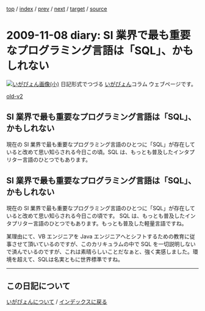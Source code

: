 [top](https://igapyon.github.io/diary/) 
 / [index](https://igapyon.github.io/diary/2009/index.html) 
 / [prev](https://igapyon.github.io/diary/2009/ig091029.html) 
 / [next](https://igapyon.github.io/diary/2009/ig091110.html) 
 / [target](https://igapyon.github.io/diary/2009/ig091108.html) 
 / [source](https://github.com/igapyon/diary/blob/gh-pages/2009/ig091108.html.src.md) 

2009-11-08 diary: SI 業界で最も重要なプログラミング言語は「SQL」、かもしれない
=====================================================================================================
[![いがぴょん画像(小)](https://igapyon.github.io/diary/images/iga200306s.jpg "いがぴょん")](https://igapyon.github.io/diary/memo/memoigapyon.html) 日記形式でつづる [いがぴょん](https://igapyon.github.io/diary/memo/memoigapyon.html)コラム ウェブページです。

[old-v2](ig091108-orig.html)

## SI 業界で最も重要なプログラミング言語は「SQL」、かもしれない

現在の SI 業界で最も重要なプログラミング言語のひとつに「SQL」が存在していると改めて思い知らされる今日この頃。SQL は、もっとも普及したインタプリター言語のひとつでもあります。


## SI 業界で最も重要なプログラミング言語は「SQL」、かもしれない

現在の SI 業界で最も重要なプログラミング言語のひとつに「SQL」が存在していると改めて思い知らされる今日この頃です。
SQL は、もっとも普及したインタプリター言語のひとつでもあります。もっとも普及した軽量言語ですね。

某理由にて、VB エンジニアを Java エンジニアへとシフトするための教育に従事させて頂いているのですが、このカリキュラムの中で SQL を一切説明しないで済んでいるのですが、これは素晴らしいことだなぁと、強く実感しました。環境を超えて、SQLは名実ともに世界標準ですね。

----------------------------------------------------------------------------------------------------

## この日記について
[いがぴょんについて](https://igapyon.github.io/diary/memo/memoigapyon.html) / [インデックスに戻る](https://igapyon.github.io/diary/idxall.html)

